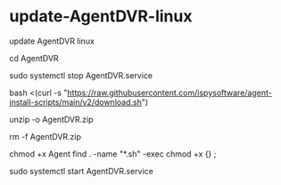 # update-AgentDVR-linux
update AgentDVR linux

cd AgentDVR

sudo systemctl stop AgentDVR.service

bash <(curl -s "https://raw.githubusercontent.com/ispysoftware/agent-install-scripts/main/v2/download.sh")

unzip -o AgentDVR.zip

rm -f AgentDVR.zip

chmod +x Agent
find . -name "*.sh" -exec chmod +x {} \;

sudo systemctl start AgentDVR.service
